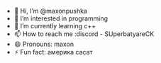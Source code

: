 - 👋 Hi, I’m @maxonpushka
- 👀 I’m interested in programming
- 🌱 I’m currently learning c++
- 📫 How to reach me :discord - SUperbatyareCK
- 😄 Pronouns: maxon
- ⚡ Fun fact: америка сасат

<!---
maxonpushka/maxonpushka is a ✨ special ✨ repository because its `README.md` (this file) appears on your GitHub profile.
You can click the Preview link to take a look at your changes.
--->
